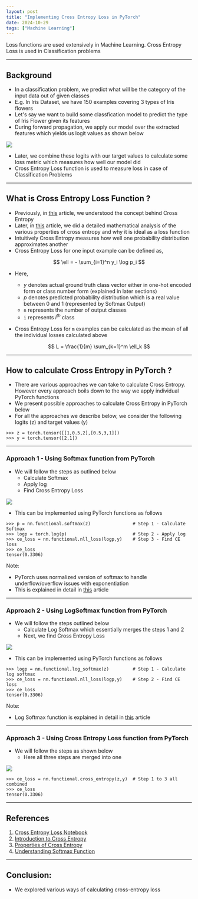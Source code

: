 ```yaml
---
layout: post
title: "Implementing Cross Entropy Loss in PyTorch"
date: 2024-10-29
tags: ["Machine Learning"]
---
```


Loss functions are used extensively in Machine Learning. Cross Entropy Loss is used in Classification problems

---
## Background

- In a classification problem, we predict what will be the category of the input data out of given classes
- E.g. In Iris Dataset, we have 150 examples covering 3 types of Iris flowers
- Let's say we want to build some classfication model to predict the type of Iris Flower given its features
- During forward propagation, we apply our model over the extracted features which yields us logit values as shown below

<img src="{{site.url}}/images/loss_fn/logits.png">

- Later, we combine these logits with our target values to calculate some loss metric which measures how well our model did
- Cross Entropy Loss function is used to measure loss in case of Classification Problems

---

## What is Cross Entropy Loss Function ?

- Previously, in [this](https://gouherdanish.github.io/2024/08/15/cross-entropy.html) article, we understood the concept behind Cross Entropy 
- Later, in [this](https://gouherdanish.github.io/2024/08/16/properties-of-cross-entropy.html) article, we did a detailed mathematical analysis of the various properties of cross entropy and why it is ideal as a loss function
- Intuitively Cross Entropy measures how well one probability distribution approximates another
- Cross Entropy Loss for one input example can be defined as,

$$ \ell = - \sum_{i=1}^n y_i \log p_i $$

- Here,
    - $y$ denotes actual ground truth class vector either in one-hot encoded form or class number form (explained in later sections)
    - $p$ denotes predicted probability distribution which is a real value between 0 and 1 (represented by Softmax Output)
    - `n` represents the number of output classes 
    - `i` represents $i^{th}$ class

- Cross Entropy Loss for `m` examples can be calculated as the mean of all the individual losses calculated above

$$ L = \frac{1}{m} \sum_{k=1}^m \ell_k $$


---
## How to calculate Cross Entropy in PyTorch ?

- There are various approaches we can take to calculate Cross Entropy. However every approach boils down to the way we apply individual PyTorch functions
- We present possible approaches to calculate Cross Entropy in PyTorch below
- For all the approaches we describe below, we consider the following logits (z) and target values (y)

```
>>> z = torch.tensor([[1,0.5,2],[0.5,3,1]])
>>> y = torch.tensor([2,1])
```

---
### Approach 1 - Using Softmax function from PyTorch 

- We will follow the steps as outlined below
    - Calculate Softmax
    - Apply log
    - Find Cross Entropy Loss

<img src="{{site.url}}/images/loss_fn/loss1.png">

- This can be implemented using PyTorch functions as follows

```
>>> p = nn.functional.softmax(z)                # Step 1 - Calculate Softmax
>>> logp = torch.log(p)                         # Step 2 - Apply log
>>> ce_loss = nn.functional.nll_loss(logp,y)    # Step 3 - Find CE loss
>>> ce_loss
tensor(0.3306)
```

Note:
- PyTorch uses normalized version of softmax to handle underflow/overflow issues with exponentiation
- This is explained in detail in [this](https://gouherdanish.github.io/2024/10/28/softmax.html) article

---

### Approach 2 - Using LogSoftmax function from PyTorch 

- We will follow the steps outlined below
    - Calculate Log Softmax which essentially merges the steps 1 and 2
    - Next, we find Cross Entropy Loss

<img src="{{site.url}}/images/loss_fn/loss2.png">

- This can be implemented using PyTorch functions as follows

```
>>> logp = nn.functional.log_softmax(z)         # Step 1 - Calculate log softmax
>>> ce_loss = nn.functional.nll_loss(logp,y)    # Step 2 - Find CE loss
>>> ce_loss
tensor(0.3306)
```

Note:
- Log Softmax function is explained in detail in [this](https://gouherdanish.github.io/2024/10/28/softmax.html) article

---

### Approach 3 - Using Cross Entropy Loss function from PyTorch 

- We will follow the steps as shown below
    - Here all three steps are merged into one

<img src="{{site.url}}/images/loss_fn/loss3.png">

```
>>> ce_loss = nn.functional.cross_entropy(z,y)  # Step 1 to 3 all combined
>>> ce_loss
tensor(0.3306)
```

---
## References

1. [Cross Entropy Loss Notebook](https://github.com/gouherdanish/ml_concepts/blob/main/cross_entropy_loss.ipynb)
2. [Introduction to Cross Entropy](https://gouherdanish.github.io/2024/08/15/cross-entropy.html)
3. [Properties of Cross Entropy](https://gouherdanish.github.io/2024/08/16/properties-of-cross-entropy.html)
4. [Understanding Softmax Function](https://gouherdanish.github.io/2024/10/28/softmax.html)


---
## Conclusion:

- We explored various ways of calculating cross-entropy loss
